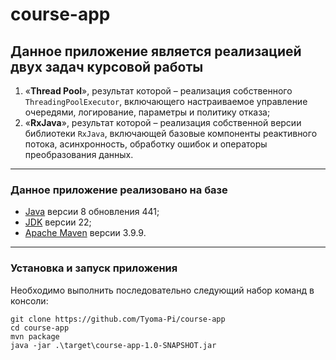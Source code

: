 # course-app

## Данное приложение является реализацией двух задач курсовой работы

1. «**Thread Pool**», результат которой – реализация собственного `ThreadingPoolExecutor`, включающего настраиваемое управление очередями, логирование, параметры и политику отказа;
2. «**RxJava**», результат которой – реализация собственной версии библиотеки `RxJava`, включающей базовые компоненты реактивного потока, асинхронность, обработку ошибок и операторы преобразования данных.

---

### Данное приложение реализовано на базе

- [Java](https://www.java.com/ru/) версии 8 обновления 441;
- [JDK](https://www.oracle.com/th/java/technologies/downloads/) версии 22;
- [Apache Maven](https://maven.apache.org/) версии 3.9.9.

---

### Установка и запуск приложения

Необходимо выполнить последовательно следующий набор команд в консоли:

```
git clone https://github.com/Tyoma-Pi/course-app
cd course-app
mvn package
java -jar .\target\course-app-1.0-SNAPSHOT.jar
```
